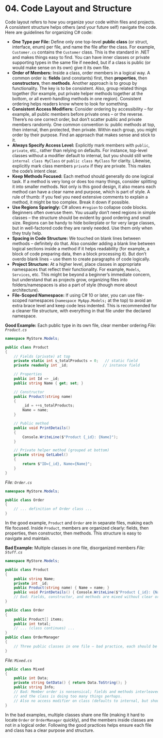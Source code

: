# 04. Code Layout and Structure

Code layout refers to how you organize your code within files and projects. A consistent structure helps others (and your future self) navigate the code. Here are guidelines for organizing C# code:

* **One Type per File:** Define only one top-level **public class** (or struct, interface, enum) per file, and name the file after the class. For example, `Customer.cs` contains the `Customer` class. This is the standard in .NET and makes things easy to find. You can have inner classes or private supporting types in the same file if needed, but if a class is public (or would make sense on its own) give it its own file.
* **Order of Members:** Inside a class, order members in a logical way. A common order is: **fields** (and constants) first, then **properties**, then **constructors**, then **methods**. Another approach is to group by functionality. The key is to be consistent. Also, group related things together (for example, put private helper methods together at the bottom, or all event-handling methods in one region). Consistent ordering helps readers know where to look for something.
* **Consistent Access Modifiers:** Consider ordering by accessibility – for example, all public members before private ones – or the reverse. There’s no one correct order, but don’t scatter public and private members randomly. One common convention is: public methods at top, then internal, then protected, then private. Within each group, you might order by their purpose. Find an approach that makes sense and stick to it.
* **Always Specify Access Level:** Explicitly mark members with `public`, `private`, etc., rather than relying on defaults. For instance, top-level classes without a modifier default to internal, but you should still write `internal class MyClass` or `public class MyClass` for clarity. Likewise, explicitly mark class members `private` if they are private. This makes the code’s intent clear.
* **Keep Methods Focused:** Each method should generally do one logical task. If a method is very long or does too many things, consider splitting it into smaller methods. Not only is this good design, it also means each method can have a clear name and purpose, which is part of style. A rule of thumb: if you feel you need extensive comments to explain a method, it might be too complex. Break it down if possible.
* **Use Regions Sparingly:** C# allows `#region` to collapse code blocks. Beginners often overuse them. You usually don’t need regions in simple classes – the structure should be evident by good ordering and small size. Regions can be handy to hide boilerplate or for very large classes, but in well-factored code they are rarely needed. Use them only when they truly help.
* **Spacing in Code Structure:** We touched on blank lines between methods – definitely do that. Also consider adding a blank line between logical sections inside a method if it helps readability (for example, a block of code preparing data, then a block processing it). But don’t overdo blank lines – use them to create paragraphs of code logically.
* **Project Structure:** At a higher level, place classes in appropriate namespaces that reflect their functionality. For example, `Models`, `Services`, etc. This might be beyond a beginner’s immediate concern, but understand that as projects grow, organizing files into folders/namespaces is also a part of style (though more about architecture).
* **File-Scoped Namespace:** If using C# 10 or later, you can use file-scoped namespaces (`namespace MyApp.Models;` at the top) to avoid an extra brace level and keep code less indented. This is recommended for a cleaner file structure, with everything in that file under the declared namespace.

**Good Example:** Each public type in its own file, clear member ordering
*File: `Product.cs`*

```csharp
namespace MyStore.Models;

public class Product
{
    // Fields (private) at top
    private static int s_totalProducts = 0;   // static field
    private readonly int _id;                // instance field

    // Properties
    public int Id => _id;
    public string Name { get; set; }

    // Constructor
    public Product(string name)
    {
        _id = ++s_totalProducts;
        Name = name;
    }

    // Public method
    public void PrintDetails()
    {
        Console.WriteLine($"Product {_id}: {Name}");
    }

    // Private helper method (grouped at bottom)
    private string GetLabel() 
    {
        return $"ID={_id}, Name={Name}";
    }
}
```

*File: `Order.cs`*

```csharp
namespace MyStore.Models;

public class Order
{
    // ... definition of Order class ...
}
```

In the good example, `Product` and `Order` are in separate files, making each file focused. Inside `Product`, members are organized clearly: fields, then properties, then constructor, then methods. This structure is easy to navigate and maintain.

**Bad Example:** Multiple classes in one file, disorganized members
*File: `Stuff.cs`*

```csharp
namespace MyStore.Models;

public class Product 
{
    public string Name;
    private int _id;
    public Product(string name) { Name = name; }
    public void PrintDetails() { Console.WriteLine($"Product {_id}: {Name}"); }
    // Bad: Fields, constructor, and methods are mixed without clear order
}

public class Order 
{
    public Product[] items;
    public int total;
    // ... (class continues) ...
}
public class OrderManager 
{
    // Three public classes in one file – bad practice, each should be separate.
}
```

*File: `Mixed.cs`*

```csharp
public class Mixed
{
    public int Data;
    private string GetData() { return Data.ToString(); }
    public string Info;
    // Bad: Member order is nonsensical; fields and methods interleaved,
    // and the class is doing too many things perhaps.
    // Also no access modifier on class (defaults to internal, but should be stated).
}
```

In the bad examples, multiple classes share one file (making it hard to locate `Order` or `OrderManager` quickly), and the members inside classes are not in a logical order. Following the good practices helps ensure each file and class has a clear purpose and structure.
